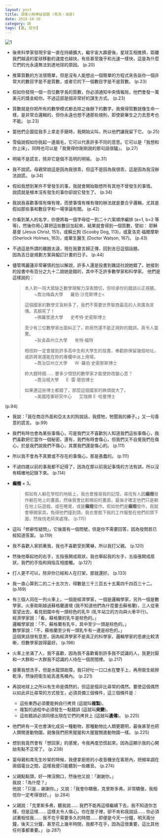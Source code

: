 ```yaml
---
layout: post
title: 深夜小狗神祕習題 (馬克‧海登)
date: 2018-10-30
category: 訣
tags: [書, 佳句]
---
```


![1](https://doltegg.github.io/egg/others/egg/dog.png)

- 後來科學家發現宇宙一直在持續擴大，繼宇宙大霹靂後，星球互相推擠，距離我們越遠的星球移動的速度也越快，有些甚至幾乎和光速一樣快，這是為什麼它們的光永遠無法到達地球的原因。 (p.20)


- 推算質數的方法很簡單，但是沒有人能想出一個簡單的方程式來告訴你一個非常大的數目字是不是質數，或者它的下一個數目字是不是質數。 (p.23)


- 假如你發現一個一百位數字長的質數，你必須通知中央情報局，他們會發一萬美元的獎金給你。不過這部是個非常好的謀生方式。 (p.23)


- 質數就是你把所有的數學模式都去除之後餘下的數字。我覺得質數就像生命一樣，是非常合邏輯的，但你永遠也想不通那些規則，即使窮畢生之力去思考也不能。 (p.23)


- 當他們企圖從我手上拿走手錶時，我開始尖叫，所以他們讓我留下它。 (p.25)


- 雪倫說假如你挑起一邊眉毛，它可以代表許多不同的意思。它可以是「我想和你上床」，同時也可以是「我覺得你剛剛說的那句話很驢」。 (p.27)


- 明喻不是謊言，除非它是個不高明的明喻。 (p.31)


- 我不說謊。母親常說這是因為我很乖，但這不是因為我很乖，這是因為我沒辦法說謊。 (p.34)


- 假如我想到某件不曾發生的事，我就會開始聯想所有其他不曾發生的事情。<br />
說謊就是根本沒有發生的事你卻說它發生了。 (p.34)


- 我說我喜歡事情有條有理，而使事情有條有理的辦法就是要合乎邏輯，尤其是假如那些事和數目字和一場爭論有關。 (p.42)


- 你看到某人的名字，你便將每一個字母從一到二十六案順序編排 (a$=$1, b$=$2 等等)，然後你用心算把這些數目加起來，結果就會得到一個質數，譬如： 耶穌基督 (Jesus Christ, 151)，或蘇比狗 (Scooby Dog, 113)，或夏洛克‧福爾摩斯 (Sherlock Holmes, 163)，或華生醫生 (Doctor Watson, 167)。 (p.43)


- 不過這是所謂的離題太遠，現在我要言歸正傳，回到吉日這個話題。<br />
因為吉日是規劃方案與擬訂計畫的日子。 (p.44)


- 儘管瑪麗蓮非常審慎的加以解說，許多人還是投書到雜誌社說她錯了。她接到的投書中有百分之九十二說她是錯的，其中不乏許多數學家和科學家。
他們是這樣說的：
  > 本人對一班大眾缺乏數學理解力深表關切，但坦承你的錯誤以正視聽。<br />
  >  &nbsp;&nbsp;&nbsp;&nbsp;&nbsp;&nbsp;&nbsp; ~喬治梅森大學 &nbsp;&nbsp;&nbsp;&nbsp; 羅伯‧沙克斯博士<<br />
  > 
  > 這個國家的數學文盲夠多了，我們不需要世界智商最高的人來廣為宣傳。丟臉死了！<br />
  >  &nbsp;&nbsp;&nbsp;&nbsp;&nbsp;&nbsp;&nbsp; ~佛羅里達大學 &nbsp;&nbsp;&nbsp;&nbsp; 史考特‧史密斯博士<br />
  > 
  > 至少有三位數學家出面糾正了，妳居然還不能正視妳的錯誤，真令人震驚。<br />
  >   &nbsp;&nbsp;&nbsp;&nbsp;&nbsp;&nbsp;&nbsp; ~狄金森州立大學 &nbsp;&nbsp;&nbsp;&nbsp; 肯特‧福特<br />
  > 
  > 相信妳一定會接到許多高中生和大學生的投書，奉勸妳保留幾個地址，或許將來還能在妳的專欄中派上用場。<br />
  >   &nbsp;&nbsp;&nbsp;&nbsp;&nbsp;&nbsp;&nbsp; ~喬治亞州立大學 &nbsp;&nbsp;&nbsp;&nbsp; W ‧羅伯‧史密斯斯博士<br />
  > 
  > 妳大錯特錯...... 要多少憤怒的數學家才能使妳改變心意？<br />
  >   &nbsp;&nbsp;&nbsp;&nbsp;&nbsp;&nbsp;&nbsp; ~喬治城大學 &nbsp;&nbsp;&nbsp;&nbsp; E ‧雷‧玻伯博士<br />
  > 
  > 如果連這些博士都錯了，那麼這個國家的麻煩就大了。<br />
  >   &nbsp;&nbsp;&nbsp;&nbsp;&nbsp;&nbsp;&nbsp; ~美國陸軍研究中心 &nbsp;&nbsp;&nbsp;&nbsp; 艾瑞佛 E ‧哈曼博士

 (p.94)


- 我說：「我在商店外面和亞太太的狗說話，我摸牠，牠聞我的褲子。」又一句善意的謊言。 (p.99)


- 我們有時也會為某些事傷心，可是我們又不喜歡別人知道我們這些事傷心，我們喜歡把它當作一個秘密。還有，我們有時會傷心，但我們又不自覺我們在傷心，於是我們說我們不傷心，其實我們還是傷心的。 (p.111)


- 所以我不會為不真實或不存在的事傷心，那是愚蠢的。 (p.111)


- 不過四歲以前的事我都不記得了，因為在那以前我記事情的方法有誤，所以沒有精確地記錄下來。 (p.114)


- **癲癇** $\times$ 3。
  > 假如有人躺在學校的地板上，我也會搜尋我的記憶，尋找有人因**癲癇**發作躺在地上的畫面，然後我會比較眼前的畫面，最後才確定他們只是躺在地上玩遊戲，或在睡覺，或是**癲癇**發作。假如他們是**癲癇**發作，我就會移開家具，免得他們撞到頭，我也會脫下我的工作服墊在他們的頭下面，然後找老師來處理。 (p.115)


- 這叫「修辭性疑問」，它後面有一個問號，但是你不需要回答，因為發問若已經知道答案。 (p.119)


- 我不喜歡人家抓著我，我也不喜歡受到驚嚇，所以我打父親。 (p.120)


- 然後他舉起他的右手，五指張開成扇狀，我也舉起我的左手，五指張開成扇狀，我們的手指和拇指互相接觸。 (p.127)


- 打人更不可以，除非你已經和人在打架，那就還好。 (p.133)


- 我一直心算到二的二十五次方，得數是三千三百五十五萬四千四百三十二。 (p.169)


- 有三個人同在一列火車上，一個是經濟學家，一個是邏輯學家，另外一個是數學家。火車剛剛越過蘇格蘭邊境 (我不知道他們為什麼要去蘇格蘭)，三人從車窗望出去，看見田園中有一頭棕色的乳牛 (乳牛站立的方向與火車平行)。<br />
經濟學家說：「看，蘇格蘭的乳牛是棕色的。」<br />
邏輯學家說：「不，蘇格蘭有乳牛，其中至少一頭是棕色的。」<br />
數學家說：「不，蘇格蘭至少有一頭乳牛有一邊是棕色的。」<br />
這個笑話很有意思，因為經濟學家不是真正的科學家，邏輯學家的思慮比較清晰，但數學家說得最好。 (p.196)


- 火車上坐滿了人，我不喜歡，因為我不喜歡看到許多我不認識的人，我更討厭和一大群和一大群我不認識的人待在一個房間裡。 (p.217)


- 接著我想洗手，但是水龍頭故障，我只好吐一口口水在雙手上，再用衛生紙擦乾淨，然後把衛生紙丟進馬桶內。 (p.221)


- 再說地球上之所以有生命是偶然的，但這是個非比尋常的偶然。要使這個偶然以如此非比尋常的方式發生，必須具備三個條件，這三個條件是：
  + 這些東西必須要能夠自行拷貝 (這就叫**複製**)。
  + 複製的過程中必須發生一點錯誤 (這就叫**突變**)。
  + 這些錯誤必須同樣出現在它們的拷貝上 (這就叫**遺傳**)。 (p.225)


- 他們終有一天也會演化成另一種動物，那種動物比人類更聰明，最後甚至也把人類關進動物園，就像我們把黑猩猩和大猩猩關進動物園一樣。 (p.225)


- 想到我竟然會有「想回家」的感覺，令我再度恐慌起來，因為這顯示我的心開始有點不正常了。 (p.238)


- 當母親和席先生吵架的時候，我便拿廚房的小收音機坐在客房內，把頻率調在兩個電台之間，這樣我便只能聽到一些雜音。 (p.274)


- 父親點點頭，好一陣沒開口，然後他又說：「謝謝你。」<br />
我說：「為什麼？」<br />
他說：「只是... 謝謝你。」又說：「我會你驕傲，克里斯多弗，非常驕傲，我相信你一定考得很好。」 (p.284)


- 父親說：「克里斯多弗，聽我說...... 我們不能再這樣繼續下去，我不知道你怎樣，但是這樣...... 這樣太令人傷心。你在屋子裡，卻不肯和我說話...... 你必須試著相信我...... 我不在乎需要多久的時間......
即便是今天一分鐘，明天兩分鐘，後天三分鐘，甚至花上幾年時間，我都不在乎，因為這很重要，這比其他任何事都重要。」 (p.287)
